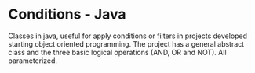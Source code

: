 # Conditions - Java

Classes in java, useful for apply conditions or filters in projects developed starting object oriented programming.
The project has a general abstract class and the three basic logical operations (AND, OR and NOT).  All parameterized.
